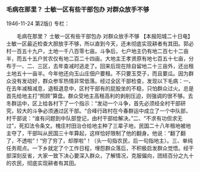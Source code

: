 ### 毛病在那里？  士敏一区有些干部包办  对群众放手不够

1946-11-24
第2版()
专栏：

　　毛病在那里？
    士敏一区有些干部包办
    对群众放手不够
    【本报阳城二十日电】士敏一区最近检查大胆放手不够，所以直到今天，还未彻底实现耕者有其田。郭必村一百五十九户，土地一千八百零七亩。斗争后，七户地主仍有地二百七十二亩半，而五十五户贫农仅有地二百二十四亩。大地主王孝贤原有地七百五十七亩，分布于一、二、三区，去年查减时逃走了。回来后现在除自留地二十三亩外，还出租土地五十一亩半。今年他还向玉山庄佃户要租。不只要玉茭子，而且要瓜。因为群众没有发动好，群众参军热情非常低落。经过全区干部检查，发现以下毛病：一、在去年减租减息，退租退息中，区村干部有的屁股坐的不稳，只怕群众过火。总是首先给地主打“照顾”算盘。群众受地主高租高利的剥削压迫，则强调的很不够。去冬群运中，区上给各村下了一个指示：“发动一个斗争，首先必须经全村干部研究，较大的斗争必须通过区干部。“合峰行政村在今春群运中成立了一个中队部，村干部说：“谁有问题到中队部登记，由村干部给解决。”二、“不求有功但求无过”，死扣法令条文。槐庄村田治仓给地主种了三辈子地，民国二十八年租地被地主夺了，干部叫从民国三十年算起，这样恰好限制了他的翻身。他说：“翻了翻了，不透啦”！“穷了穷了，却厚啦”！（头一句指农民，后一句指地主）。三、单纯任务观点。一下乡就定了个工作日程，埋怨群众落后，不积极启发群众觉悟。经干部深刻反省，大家一致下决心要深入群众，了解情况，克服偏向，团结百分之九十的农民，彻底实现耕者有其田。
